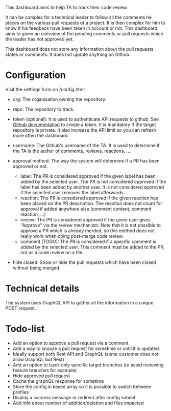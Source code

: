 This dashboard aims to help TA to track their code review.

It can be complex for a technical leader to follow all the comments he places
on the various pull requests of a project. It is then complex for him to know 
if his feedback have been taken in account or not. This dashboard aims to 
given an overview of the pending comments or pull requests which the leader 
has not approved yet.

This dashboard does not store any information about the pull requests states or
comments. It does not update anything on Github.

# Configuration
Visit the settings form on /config.html

- org: The organisation owning the repository.
- repo: The repository to track.
- token (optional): It is used to authenticate API requests to github.
See [Github documentation](https://docs.github.com/en/free-pro-team@latest/github/authenticating-to-github/creating-a-personal-access-token) 
to create a token. It is mandatory if the target repository is private. 
It also increase the API limit so you can refresh more often the dashboard.

- username: The Github's username of the TA. It is used to determine if the TA 
is the author of comments, reviews, reactions, ....
- approval method: The way the system will determine if a PR has been 
approved or not.
  - label: The PR is considered approved if the given label has been added by 
  the selected user. The PR is not considered approved if the label has been 
  added by another user. It is not considered approved if the selected user 
  removes the label afterwards.
  - reaction: The PR is considered approved if the given reaction has been 
  placed on the PR description. The reaction does not count for approval if 
  added anywhere else (comment content, comment reaction, ...)
  - review: The PR is considered approved if the given user gives "Approve" via 
  the review mechanism. Note that it is not possible to approve a PR which is 
  already merded, so this method does not really work when doing post-merge 
  code review.
  - comment [TODO]: The PR is considered if a specific comment is added by the 
  selected user. This comment must be added to the PR, not as a code review 
  on a file.

- hide closed: Show or hide the pull requests which have been closed without 
being merged.

# Technical details
The system uses GraphQL API to gather all the information in a unique POST
request.

# Todo-list
- Add an option to approve a pull request via a comment.
- Add a way to snooze a pull request for sometime or until it is updated.
- Ideally support both Rest API and GraphQL (some customer does not allow GraphQL but Rest)
- Add an option to track only specific target branches (to avoid reviewing feature branches for example)
- Hide approved pull request
- Cache the graphQL response for sometime
- Store the config in keyed array so it is possible to switch between profiles
- Display a success message or redirect after config submit
- Add info about number of addition/deletion and files impacted